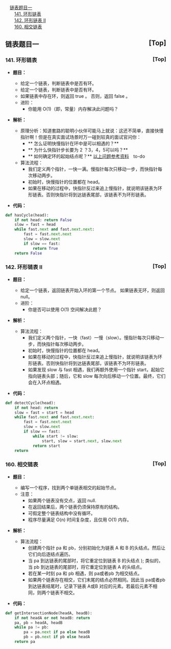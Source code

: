 <a name="index"></a>
&emsp;<a href="#0">链表题目一</a>  
&emsp;&emsp;<a href="#1">141. 环形链表</a>  
&emsp;&emsp;<a href="#2">142. 环形链表 II</a>  
&emsp;&emsp;<a href="#3">160. 相交链表</a>  

## <a name="0">链表题目一</a><a style="float:right;text-decoration:none;" href="#index">[Top]</a>

### <a name="1">141. 环形链表</a><a style="float:right;text-decoration:none;" href="#index">[Top]</a>
+ **题目：**
	+ 给定一个链表，判断链表中是否有环。
	+ 给定一个链表，判断链表中是否有环。
	+ 如果链表中存在环，则返回 true 。 否则，返回 false 。
	+ 进阶：
		+ 你能用 O(1)（即，常量）内存解决此问题吗？
+ **解析：**
	+ 原理分析：知道套路的聪明小伙伴可能马上就说：这还不简单，直接快慢指针啊！但是在真实面试场景时万一碰到较真的面试官问你：
		+ ** 怎么证明快慢指针在环中是可以相遇的？**
		+ ** 为什么快指针步长要为 2 ？3，4，5可以吗？**
		+ **  如何确定环的起始结点呢？**
[以上问题参考资料](https://leetcode-cn.com/problems/linked-list-cycle/solution/xiang-jie-wei-shi-yao-yong-yi-bu-liang-b-i6xo/)　to-do
	+ 算法流程：
		 + 我们定义两个指针，一快一满。慢指针每次只移动一步，而快指针每次移动两步。
		 + 初始时，快慢指针的位置都在 head。
		 + 如果在移动的过程中，快指针反过来追上慢指针，就说明该链表为环形链表。否则快指针将到达链表尾部，该链表不为环形链表。

+ **代码：**
```python
def hasCycle(head):
    if not head: return False
    slow = fast = head
    while fast.next and fast.next.next:
        fast = fast.next.next
        slow = slow.next
        if slow == fast:
            return True
    return False
```

### <a name="2">142. 环形链表 II</a><a style="float:right;text-decoration:none;" href="#index">[Top]</a>
+ **题目：**
	+ 给定一个链表，返回链表开始入环的第一个节点。 如果链表无环，则返回 null。
	+ 进阶：
		+ 你是否可以使用 O(1) 空间解决此题？
	
+ **解析：**
	+ 算法流程：
		 + 我们定义两个指针，一快（fast）一慢（slow）。慢指针每次只移动一步，而快指针每次移动两步。
		 + 初始时，快慢指针的位置都在 head。
		 + 如果在移动的过程中，快指针反过来追上慢指针，就说明该链表为环形链表。否则快指针将到达链表尾部，该链表不为环形链表。
		 + 如果发现 slow 与 fast 相遇，我们再额外使用一个指针 start，起始它指向链表头部；随后，它和 slow 每次向后移动一个位置。最终，它们会在入环点相遇。

+ **代码：**
```python
def detectCycle(head):
    if not head: return
    slow = fast = start = head
    while fast.next and fast.next.next:
        fast = fast.next.next
        slow = slow.next
        if slow == fast:
            while start != slow:
                start, slow = start.next, slow.next
            return start
    return
```

### <a name="3">160. 相交链表</a><a style="float:right;text-decoration:none;" href="#index">[Top]</a>
+ **题目：**
	+ 编写一个程序，找到两个单链表相交的起始节点。
	+ 注意：
		+ 如果两个链表没有交点，返回 null.
		+ 在返回结果后，两个链表仍须保持原有的结构。
		+ 可假定整个链表结构中没有循环。
		+ 程序尽量满足 O(n) 时间复杂度，且仅用 O(1) 内存。

+ **解析：**
	+ 算法流程：
		+ 创建两个指针 pa 和 pb，分别初始化为链表 A 和 B 的头结点。然后让它们向后逐结点遍历。
		+ 当 pa 到达链表的尾部时，将它重定位到链表 B 的头结点 ); 类似的，当 pb 到达链表的尾部时，将它重定位到链表 A 的头结点。
		+ 若在某一时刻 pa 和 pb 相遇，则 pa或者pb 为相交结点。
		+ 如果两个链表存在相交，它们末尾的结点必然相同。因此当 pa或者pb 到达链表结尾时，记录下链表 A或B 对应的元素。若最后元素不相同，则两个链表不相交。

+ **代码：**
```python
def getIntersectionNode(headA, headB):
	if not headA or not headB: return
	pa, pb = headA, headB
	while pa != pb:
		pa = pa.next if pa else headB
		pb = pb.next if pb else headA
	return pa
```
